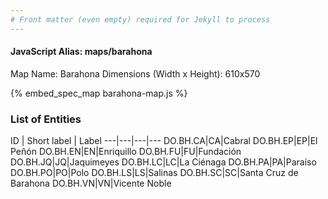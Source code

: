 ```yaml
---
# Front matter (even empty) required for Jekyll to process
---
```


#### JavaScript Alias: maps/barahona

Map Name: Barahona
Dimensions (Width x Height): 610x570



{% embed_spec_map barahona-map.js %}

### List of Entities

ID | Short label | Label
---|---|---|---
DO.BH.CA|CA|Cabral
DO.BH.EP|EP|El Peñón
DO.BH.EN|EN|Enriquillo
DO.BH.FU|FU|Fundación
DO.BH.JQ|JQ|Jaquimeyes
DO.BH.LC|LC|La Ciénaga
DO.BH.PA|PA|Paraíso
DO.BH.PO|PO|Polo
DO.BH.LS|LS|Salinas
DO.BH.SC|SC|Santa Cruz de Barahona
DO.BH.VN|VN|Vicente Noble